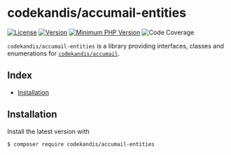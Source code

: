 # codekandis/accumail-entities

[![License][xtlink-license-badge]][srclink-license]
[![Version][xtlink-version-badge]][srclink-changelog]
[![Minimum PHP Version][xtlink-php-version-badge]][xtlink-php-net]
![Code Coverage][xtlink-code-coverage-badge]

`codekandis/accumail-entities` is a library providing interfaces, classes and enumerations for [`codekandis/accumail`][xtlink-github-codekandis-accumail].

## Index

* [Installation](#installation)

## Installation

Install the latest version with

```bash
$ composer require codekandis/accumail-entities
```



[xtlink-license-badge]: https://img.shields.io/badge/license-MIT-yellow.svg
[xtlink-version-badge]: https://img.shields.io/badge/version-development-blue.svg
[xtlink-php-version-badge]: https://img.shields.io/badge/php-%3E%3D%207.4-8892BF.svg
[xtlink-code-coverage-badge]: https://img.shields.io/badge/coverage-0%25-red.svg
[xtlink-php-net]: https://php.net
[xtlink-github-codekandis-accumail]: https://github.com/codekandis/accumail

[srclink-license]: ./LICENSE
[srclink-changelog]: ./CHANGELOG.md
